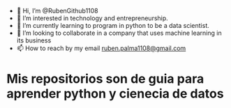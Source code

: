 - 👋 Hi, I’m @RubenGithub1108
- 👀 I’m interested in technology and entrepreneurship.
- 🌱 I’m currently learning to program in python to be a data scientist.
- 💞️ I’m looking to collaborate in a company that uses machine learning in its business
- 📫 How to reach by my email ruben.palma1108@gmail.com

# Mis repositorios son de guia para aprender python y cienecia de datos


<!---
RubenGithub1108/RubenGithub1108 is a ✨ special ✨ repository because its `README.md` (this file) appears on your GitHub profile.
You can click the Preview link to take a look at your changes.
--->

